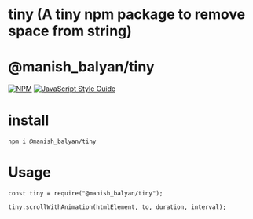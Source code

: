 # tiny (A tiny npm package to remove space from string)
# @manish_balyan/tiny
[![NPM](https://img.shields.io/npm/v/@manish_balyan/tiny.svg)](https://www.npmjs.com/package/@manish_balyan/tiny) [![JavaScript Style Guide](https://img.shields.io/badge/code_style-standard-brightgreen.svg)](https://standardjs.com)

# install
```
npm i @manish_balyan/tiny
```

# Usage

```
const tiny = require("@manish_balyan/tiny");

tiny.scrollWithAnimation(htmlElement, to, duration, interval);
```
